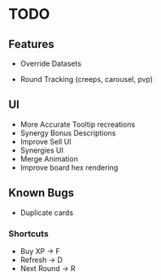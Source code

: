 # TODO

## Features

* Override Datasets

* Round Tracking (creeps, carousel, pvp)

## UI
* More Accurate Tooltip recreations
* Synergy Bonus Descriptions
* Improve Sell UI
* Synergies UI
* Merge Animation
* Improve board hex rendering

## Known Bugs

* Duplicate cards

### Shortcuts

* Buy XP -> F
* Refresh -> D
* Next Round -> R